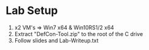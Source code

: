 # Lab Setup

1. x2 VM's => Win7 x64 & Win10RS1/2 x64
2. Extract "DefCon-Tool.zip" to the root of the C drive
3. Follow slides and Lab-Writeup.txt
